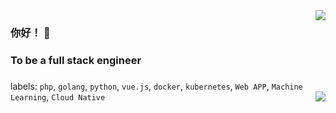 <img align="right" src="https://github-readme-stats.vercel.app/api?username=hide-in-code&show_icons=true&icon_color=CE1D2D&text_color=718096&bg_color=ffffff" />

### 你好！ 👋
### To be a full stack engineer
###
labels: `php`, `golang`, `python`, `vue.js`, `docker`, `kubernetes`, `Web APP`, `Machine Learning`, `Cloud Native`
<img align="right" src="https://github-readme-stats.vercel.app/api/top-langs/?username=hide-in-code&hide=javascript,html,css,makefile,CMake,C" />
